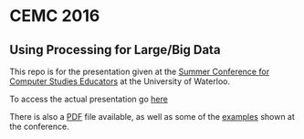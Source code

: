# CEMC 2016
## Using Processing for Large/Big Data
This repo is for the presentation given at the [Summer Conference for Computer Studies Educators](http://cemc.uwaterloo.ca/events/csteachers.html) at the University of Waterloo.

To access the actual presentation go [here](https://mrseidel.github.io/CEMC2016-LargeData/)

There is also a [PDF](./PDF) file available, as well as some of the [examples](./Examples) shown at the conference.
